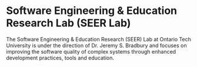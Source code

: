# Software Engineering & Education Research Lab (SEER Lab)

The Software Engineering & Education Research (SEER) Lab at Ontario Tech University is under the direction of Dr. Jeremy S. Bradbury and focuses on improving the software quality of complex systems through enhanced development practices, tools and education. 
